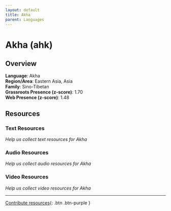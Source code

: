 ```yaml
---
layout: default
title: Akha
parent: Languages
---
```


# Akha (ahk)

## Overview

**Language**: Akha  
**Region/Area**: Eastern Asia, Asia  
**Family**: Sino-Tibetan  
**Grassroots Presence (z-score)**: 1.70  
**Web Presence (z-score)**: 1.48  

## Resources

### Text Resources
*Help us collect text resources for Akha*

### Audio Resources
*Help us collect audio resources for Akha*

### Video Resources
*Help us collect video resources for Akha*

---

[Contribute resources](https://forms.office.com/e/1SfLJx3u1r){: .btn .btn-purple }
